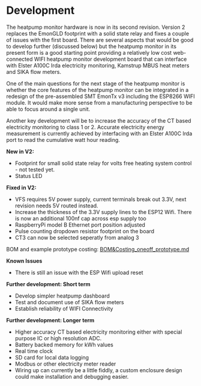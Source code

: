 # Development

The heatpump monitor hardware is now in its second revision. Version 2 replaces the EmonGLD footprint with a solid state relay and fixes a couple of issues with the first board. There are several aspects that would be good to develop further (discussed below) but the heatpump monitor in its present form is a good starting point providing a relatively low cost web-connected WIFI heatpump monitor development board that can interface with Elster A100C Irda electricity monitoring, Kamstrup MBUS heat meters and SIKA flow meters.

One of the main questions for the next stage of the heatpump monitor is whether the core features of the heatpump monitor can be integrated in a redesign of the pre-assembled SMT EmonTx v3 including the ESP8266 WIFI module. It would make more sense from a manufacturing perspective to be able to focus around a single unit. 

Another key development will be to increase the accuracy of the CT based electricity monitoring to class 1 or 2. Accurate electricity energy measurement is currently achieved by interfacing with an Elster A100C Irda port to read the cumulative watt hour reading.

**New in V2:**

- Footprint for small solid state relay for volts free heating system control - not tested yet.
- Status LED

**Fixed in V2:**

- VFS requires 5V power supply, current terminals break out 3.3V, next revision needs 5V routed instead.
- Increase the thickness of the 3.3V supply lines to the ESP12 Wifi. There is now an additional 100nf cap across esp supply too
- RaspberryPi model B Ethernet port position adjusted
- Pulse counting dropdown resistor footprint on the board
- CT3 can now be selected seperatly from analog 3

BOM and example prototype costing: [BOM&Costing_oneoff_prototype.md](https://github.com/openenergymonitor/HeatpumpMonitor/blob/master/Hardware/v2/BOM&Costing_oneoff_prototype.md)

**Known Issues**

- There is still an issue with the ESP Wifi upload reset

**Further development: Short term**
- Develop simpler heatpump dashboard
- Test and document use of SIKA flow meters
- Establish reliability of WIFI Connectivity

**Further development: Longer term**
- Higher accuracy CT based electricity monitoring either with special purpose IC or high resolution ADC.
- Battery backed memory for kWh values
- Real time clock
- SD card for local data logging
- Modbus or other electricity meter reader
- Wiring up can currently be a little fiddly, a custom enclosure design could make installation and debugging easier.


